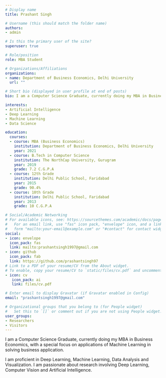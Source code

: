```yaml
---
# Display name
title: Prashant Singh

# Username (this should match the folder name)
authors:
- admin

# Is this the primary user of the site?
superuser: true

# Role/position
role: MBA Student

# Organizations/Affiliations
organizations:
- name: Department of Business Economics, Delhi University
  url: ""

# Short bio (displayed in user profile at end of posts)
bio: I am a Computer Science Graduate, currently doing my MBA in Business Economics, with a special focus on applications of Machine Learning in solving business application.

interests:
- Artificial Intelligence
- Deep Learning
- Machine Learning
- Data Science

education:
  courses:
  - course: MBA (Business Economics)
    institution: Department of Business Economics, Delhi University
    year: 2021
  - course: B.Tech in Computer Science
    institution: The NorthCap University, Gurugram
    year: 2019
    grade: 7.2 C.G.P.A
  - course: 12th Grade
    institution: Delhi Public School, Faridabad
    year: 2015
    grade: 90.4%
  - course: 10th Grade
    institution: Delhi Public School, Faridabad
    year: 2013
    grade: 10 C.G.P.A

# Social/Academic Networking
# For available icons, see: https://sourcethemes.com/academic/docs/page-builder/#icons
#   For an email link, use "fas" icon pack, "envelope" icon, and a link in the
#   form "mailto:your-email@example.com" or "#contact" for contact widget.
social:
- icon: envelope
  icon_pack: fas
  link: mailto:prashantsingh1997@gmail.com
- icon: github
  icon_pack: fab
  link: https://github.com/prashantsingh97
# Link to a PDF of your resume/CV from the About widget.
# To enable, copy your resume/CV to `static/files/cv.pdf` and uncomment the lines below.
- icon: cv
   icon_pack: ai
   link: files/cv.pdf

# Enter email to display Gravatar (if Gravatar enabled in Config)
email: "prashantsingh1997@gmail.com"

# Organizational groups that you belong to (for People widget)
#   Set this to `[]` or comment out if you are not using People widget.
user_groups:
- Researchers
- Visitors
---
```


I am a Computer Science Graduate, currently doing my MBA in Business Economics, with a special focus on applications of Machine Learning in solving business application.

I am proficient in Deep Learning, Machine Learning, Data Analysis and Visualization. I am passionate about research involving Deep Learning, Computer Vision and Artificial Intelligence.
